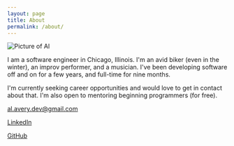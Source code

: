 ```yaml
---
layout: page
title: About
permalink: /about/
---
```


![Picture of Al](https://media.licdn.com/mpr/mpr/shrinknp_200_200/AAEAAQAAAAAAAAiVAAAAJGFhZDBmN2YzLWFmYTktNDhkNy1iZTUzLWMzNTQ5ZmE2NDg4NQ.jpg)

I am a software engineer in Chicago, Illinois.  I'm an avid biker (even in the winter), an improv performer, and a musician.  I've been developing software off and on for a few years, and full-time for nine months.  

I'm currently seeking career opportunities and would love to get in contact about that.  I'm also open to mentoring beginning programmers (for free).

[al.avery.dev@gmail.com](mailto:al.avery.dev@gmail.com)

[LinkedIn](https://www.linkedin.com/in/al-avery-developer/)

[GitHub](https://github.com/alabavery)
